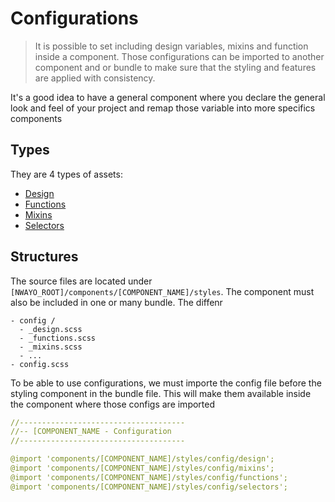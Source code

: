 # Configurations

> It is possible to set including design variables, mixins and function inside a component.
> Those configurations can be imported to another component and or bundle to make sure that the styling and
> features are applied with consistency.

It's a good idea to have a general component where you declare the general look and feel of your project and remap those
variable into more specifics components

## Types
They are 4 types of assets:
- [Design](design.md)
- [Functions](functions.md)
- [Mixins](mixins.md)
- [Selectors](selectors.md)


## Structures
The source files are located under `[NWAYO_ROOT]/components/[COMPONENT_NAME]/styles`. The component must also be included in one or many bundle. The diffenr
```
- config /
  - _design.scss
  - _functions.scss
  - _mixins.scss
  - ...
- config.scss
```

To be able to use configurations, we must importe the config file before the styling component in the bundle file. This will make them available inside the component where those configs are imported
```yaml
//-------------------------------------
//-- [COMPONENT_NAME - Configuration
//-------------------------------------

@import 'components/[COMPONENT_NAME]/styles/config/design';
@import 'components/[COMPONENT_NAME]/styles/config/mixins';
@import 'components/[COMPONENT_NAME]/styles/config/functions';
@import 'components/[COMPONENT_NAME]/styles/config/selectors';

```